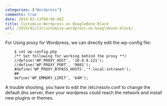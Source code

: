 ```yaml
---
categories: ["Wordpress"]
comments: true
date: 2014-03-13T00:00:00Z
title: Customize Wordpress on BeagleBone Black
url: /2014/03/13/customize-wordpress-on-beaglebone-black/
---
```


For Using proxy for Wordpress, we can directly edit the wp-config file:<br />

```
	$ cat wp-config.php
	/** Set following for working behind the proxy **/
	//define('WP_PROXY_HOST', '10.0.0.221');
	//define('WP_PROXY_PORT', '9001');
	#define('WP_PROXY_BYPASS_HOSTS','*.local-intranet');
	##
	define('WP_EMMORY_LIMIT', '64M');

```

A trouble shooting, you have to edit the /etc/resolv.conf to change the default dns server, then your wordpress could reach the network and install new plugins or themes. <br />


